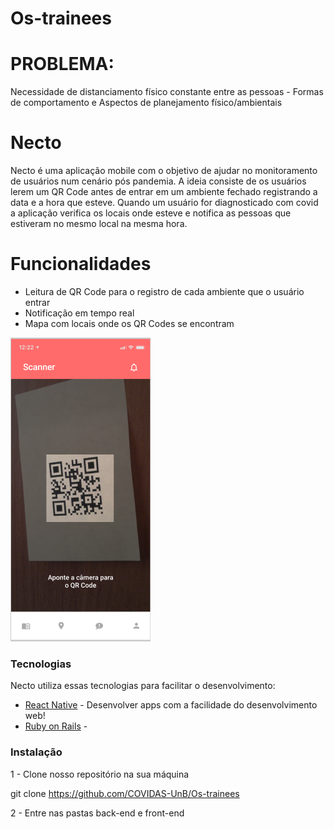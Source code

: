 # Os-trainees
# PROBLEMA:
Necessidade de distanciamento físico constante entre as pessoas - Formas de comportamento e Aspectos de planejamento físico/ambientais
# Necto

Necto é uma aplicação mobile com o objetivo de ajudar no monitoramento de usuários num cenário pós pandemia. A ideia consiste de os usuários lerem um QR Code antes de entrar em um ambiente fechado registrando a data e a hora que esteve. Quando um usuário for diagnosticado com covid a aplicação verifica os locais onde esteve e notifica as pessoas que estiveram no mesmo local na mesma hora.

# Funcionalidades

  - Leitura de QR Code para o registro de cada ambiente que o usuário entrar
  - Notificação em tempo real
  - Mapa com locais onde os QR Codes se encontram
  
  ![scanner](https://github.com/COVIDAS-UnB/Os-trainees/blob/master/front-end/images/scanner.png)
 

### Tecnologias

Necto utiliza essas tecnologias para facilitar o desenvolvimento:

* [React Native](https://github.com/facebook/react-native) - Desenvolver apps com a facilidade do desenvolvimento web!
* [Ruby on Rails](https://rubyonrails.org/) - 

### Instalação

1 - Clone nosso repositório na sua máquina

git clone https://github.com/COVIDAS-UnB/Os-trainees

2 - Entre nas pastas back-end e front-end
